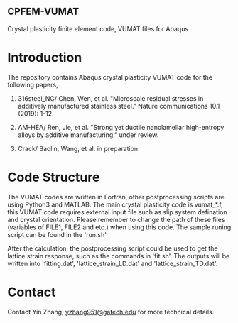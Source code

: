 ## CPFEM-VUMAT
Crystal plasticity finite element code, VUMAT files for Abaqus

# Introduction
The repository contains Abaqus crystal plasticity VUMAT code for the following papers, 
1. 316steel_NC/		Chen, Wen, et al. "Microscale residual stresses in additively manufactured stainless steel." Nature communications 10.1 (2019): 1-12.

2. AM-HEA/ Ren, Jie, et al. "Strong yet ductile nanolamellar high-entropy alloys by additive manufacturing." under review.

3. Crack/ Baolin, Wang, et al. in preparation.

# Code Structure
The VUMAT codes are written in Fortran, other postprocessing scripts are using Python3 and MATLAB. The main crystal plasticity code is vumat_*.f, this VUMAT code requires external input file such as slip system defination and crystal orientation. Please remember to change the path of these files (variables of FILE1, FILE2 and etc.) when using this code. The sample runing script can be found in the 'run.sh'

After the calculation, the postprocessing script could be used to get the lattice strain response, such as the commands in 'fit.sh'. The outputs will be written into 'fitting.dat', 'lattice_strain_LD.dat' and 'lattice_strain_TD.dat'.

# Contact
Contact Yin Zhang, yzhang951@gatech.edu for more technical details.